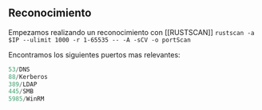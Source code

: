 
## Reconocimiento
Empezamos realizando un reconocimiento con [[RUSTSCAN]]
`rustscan -a $IP --ulimit 1000 -r 1-65535 -- -A -sCV -o portScan`

Encontramos los siguientes puertos mas relevantes:
```js
53/DNS
88/Kerberos
389/LDAP
445/SMB
5985/WinRM
```

